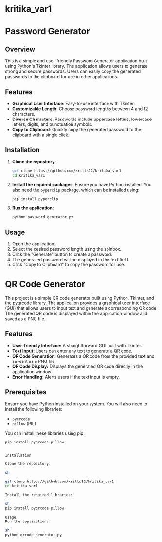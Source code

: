 # kritika_var1

# Password Generator

## Overview

This is a simple and user-friendly Password Generator application built using Python's Tkinter library. The application allows users to generate strong and secure passwords. Users can easily copy the generated passwords to the clipboard for use in other applications.

## Features

- **Graphical User Interface**: Easy-to-use interface with Tkinter.
- **Customizable Length**: Choose password lengths between 4 and 12 characters.
- **Diverse Characters**: Passwords include uppercase letters, lowercase letters, digits, and punctuation symbols.
- **Copy to Clipboard**: Quickly copy the generated password to the clipboard with a single click.

## Installation

1. **Clone the repository**:
    ```bash
    git clone https://github.com/kritts12/kritika_var1
    cd kritika_var1
    ```

2. **Install the required packages**:
    Ensure you have Python installed. You also need the `pyperclip` package, which can be installed using:
    ```bash
    pip install pyperclip
    ```

3. **Run the application**:
    ```bash
    python password_generator.py
    ```

## Usage

1. Open the application.
2. Select the desired password length using the spinbox.
3. Click the "Generate" button to create a password.
4. The generated password will be displayed in the text field.
5. Click "Copy to Clipboard" to copy the password for use.



# QR Code Generator

This project is a simple QR code generator built using Python, Tkinter, and the pyqrcode library. The application provides a graphical user interface (GUI) that allows users to input text and generate a corresponding QR code. The generated QR code is displayed within the application window and saved as a PNG file.

## Features

- **User-friendly Interface:** A straightforward GUI built with Tkinter.
- **Text Input:** Users can enter any text to generate a QR code.
- **QR Code Generation:** Generates a QR code from the provided text and saves it as a PNG file.
- **QR Code Display:** Displays the generated QR code directly in the application window.
- **Error Handling:** Alerts users if the text input is empty.

## Prerequisites

Ensure you have Python installed on your system. You will also need to install the following libraries:
- `pyqrcode`
- `pillow` (PIL)

You can install these libraries using pip:
```sh
pip install pyqrcode pillow


Installation

Clone the repository:

sh

git clone https://github.com/kritts12/kritika_var1
cd kritika_var1

Install the required libraries:

sh
pip install pyqrcode pillow

Usage
Run the application:

sh
python qrcode_generator.py
